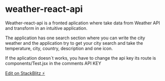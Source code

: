 # weather-react-api

Weather-react-api is a fronted aplication where take data from Weather API and transform in an intuitive application.

The application has one search section where you can write the city weather and the application try to get your city search and take the temperature, city, country, description and one icon.

If the aplication doesn´t works, you have to change the api key its route is components/Test.jsx in the comments API KEY

[Edit on StackBlitz ⚡️](https://stackblitz.com/edit/react-1yku1t)
